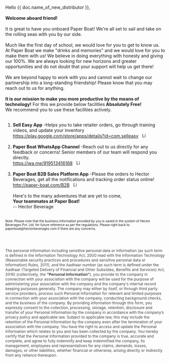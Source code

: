 Hello {{  doc.name_of_new_distributor  }}, <br><br>
<b>Welcome aboard friend!</b>
<br><br>
It is great to have you onboard Paper Boat! We're all set to sail and take on the rolling seas with you by our side.
<br><br>
Much like the first day of school, we would love for you to get to know us. At Paper Boat we make "drinks and memories" and we would love for you to make them with us! We believe in doing everything with honesty and giving our 100%. We are always looking for new horizons and greater opportunities and do not doubt that your support will help us get there! 
<br><br>
We are beyond happy to work with you and cannot wait to change our partnership into a long-standing friendship! Please know that you may reach out to us for anything.
<br><br>
<b>It is our mission to make you more productive by the means of technology!</b> For this we
provide below facilities<b> Absolutely Free!</b><br>
We recommend you to use these facilities actively.<br><br>
1. <b>Sell Easy App</b> -Helps you to take retailer orders, go through training videos, and update
your inventory<br>
<a href ="https://play.google.com/store/apps/details?id=com.selleasy">https://play.google.com/store/apps/details?id=com.selleasy</a> &nbsp; <a href="https://play.google.com/store/apps/details?id=com.selleasy">
         <img alt="Link" src="https://helios-i.mashable.com/imagery/articles/04EZglaVzAW19V6FIiDD3TA/images-1.fit_lim.size_376x.png"
         width="15" height="15">
      </a><br><br>
2. <b>Paper Boat WhatsApp Channel</b> -Reach out to us directly for any feedback or concerns!
Senior members of our team will respond you directly.<br>
<a href ="https://wa.me/919513416168">https://wa.me/919513416168</a> &nbsp; <a href="https://wa.me/919513416168">
         <img alt="Link" src="https://upload.wikimedia.org/wikipedia/commons/thumb/6/6b/WhatsApp.svg/479px-WhatsApp.svg.png"
         width="15" height="15">
      </a>
<br><br>
3. <b>Paper Boat B2B Sales Platform App</b> -Please the orders to Hector Beverages, get all the
notifications and tracking order status online!<br>
<a href ="http://paper-boat.com/B2B">http://paper-boat.com/B2B</a> &nbsp; <a href="http://paper-boat.com/B2B">
         <img alt="Link" src="https://helios-i.mashable.com/imagery/articles/04EZglaVzAW19V6FIiDD3TA/images-1.fit_lim.size_376x.png"
         width="15" height="15">
      </a>
<br><br>
Here's to the many adventures that are yet to come,<br>
<b>Your teammates at Paper Boat!</b> <br>
-- Hector Beverage<br><br>
<p style = "font-size:10px">Note: Please note that the business information provided by you is saved in the system of Hector Beverages Pvt. Ltd. for
future reference as per the regulations. Please right back to paperboat@hectorbeverages.com if there are any concerns.</p>
<br><br>
<p style="color:#424242;font-size:12px">The personal information including sensitive personal data or information (as such term is defined in the Information Technology Act, 2000 read with the Information Technology (Reasonable security practices and procedures and sensitive personal data or information) Rules, 2011), and the Aadhaar number (as such term is defined under the Aadhaar (Targeted Delivery of Financial and Other Subsidies, Benefits and Services) Act, 2016) (collectively, the <b>“Personal Information”</b>), you provide to the company in connection with your association with the company will be used for the purpose of administering your association with the company and the company's internal record keeping purposes generally. The company may either by itself, or through third party service providers, process such Personal Information for relevant and limited purposes in connection with your association with the company, conducting background checks, and the business of the company. By providing information through this form, you expressly consent to the collection, processing, storage, retention, disclosure and transfer of your Personal Information by the company in accordance with the company’s privacy policy and applicable law. Subject to applicable law, this may include the retention of the Personal Information by the company even after the termination of your association with the company. You have the right to access and update the Personal Information which relates to you and has been collected by the company. You hereby certify that the Personal Information provided to the company is true, accurate and complete, and agree to fully indemnify and keep indemnified the company, its management, employees and representatives for any claims, demands, losses, damages, or other liabilities, whether financial or otherwise, arising directly or indirectly from any reliance thereupon.
</p>